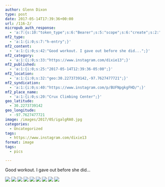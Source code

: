 ```yaml
---
author: Glenn Dixon
type: post
date: 2017-05-14T17:39:36+00:00
url: /116-2/
micropub_auth_response:
  - 'a:7:{s:10:"token_type";s:6:"Bearer";s:5:"scope";s:6:"create";s:2:"me";s:28:"https://glenn.thedixons.net/";s:9:"issued_by";s:55:"https://glenn.thedixons.net/wp-json/indieauth/1.0/token";s:9:"client_id";s:23:"https://ownyourgram.com";s:9:"issued_at";i:1532300352;s:4:"user";i:1;}'
mf2_type:
  - 'a:1:{i:0;s:7:"h-entry";}'
mf2_content:
  - 'a:1:{i:0;s:42:"Good workout. I gave out before she did...";}'
mf2_category:
  - 'a:1:{i:0;s:33:"https://www.instagram.com/dixie13";}'
mf2_published:
  - 'a:1:{i:0;s:25:"2017-05-14T12:39:36-05:00";}'
mf2_location:
  - 'a:1:{i:0;s:32:"geo:30.2273739142,-97.7627477721";}'
mf2_syndication:
  - 'a:1:{i:0;s:40:"https://www.instagram.com/p/BUFNpgkgFHD/";}'
mf2_place_name:
  - 'a:1:{i:0;s:20:"Crux Climbing Center";}'
geo_latitude:
  - 30.2273739142
geo_longitude:
  - -97.7627477721
image: /images/2017/05/igalgRA0.jpg
categories:
  - Uncategorized
tags:
  - https://www.instagram.com/dixie13
format: image
tags:
  - pics

---
```

Good workout. I gave out before she did&#8230;

![](/images/2017/05/igAypoiV.jpg)
![](/images/2017/05/ighLsmxQ.jpg)
![](/images/2017/05/igcL56dM.jpg)
![](/images/2017/05/igl2p8AI.jpg)
![](/images/2017/05/igUCr3kF.jpg)
![](/images/2017/05/igLwq4DC.jpg)
![](/images/2017/05/igLbWzgA.jpg)
![](/images/2017/05/igEGBmdy.jpg)
![](/images/2017/05/ig7HTSAw.jpg)
